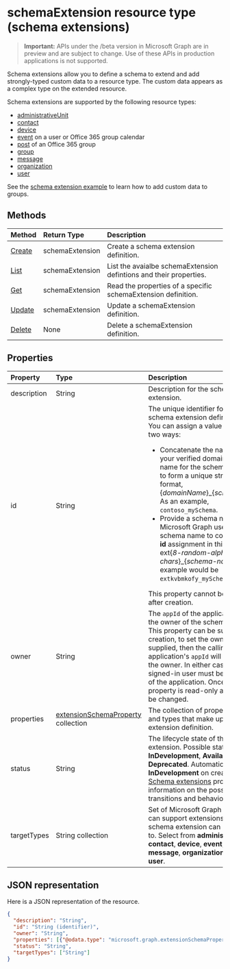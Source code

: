 # schemaExtension resource type (schema extensions)

> **Important:** APIs under the /beta version in Microsoft Graph are in preview and are subject to change. Use of these APIs in production applications is not supported.

Schema extensions allow you to define a schema to extend and add strongly-typed custom data to a resource type. The custom data appears as a complex type on the extended resource. 

Schema extensions are supported by the following resource types:

 - [administrativeUnit](administrativeunit.md)
 - [contact](contact.md)
 - [device](device.md)
 - [event](event.md) on a user or Office 365 group calendar
 - [post](post.md) of an Office 365 group
 - [group](group.md)
 - [message](message.md) 
 - [organization](organization.md)
 - [user](user.md)

See the [schema extension example](/graph/extensibility_schema_groups) to learn how to add custom data to groups.

## Methods

| Method		   | Return Type	|Description|
|:---------------|:--------|:----------|
|[Create](../api/schemaextension_post_schemaextensions.md) | schemaExtension |Create a schema extension definition.|
|[List](../api/schemaextension_list.md) | schemaExtension |List the avaialbe schemaExtension defintions and their properties.|
|[Get](../api/schemaextension_get.md) | schemaExtension |Read the properties of a specific schemaExtension definition.|
|[Update](../api/schemaextension_update.md) | schemaExtension	|Update a schemaExtension definition. |
|[Delete](../api/schemaextension_delete.md) | None |Delete a schemaExtension definition. |

## Properties
| Property	   | Type	|Description|
|:---------------|:--------|:----------|
|description|String|Description for the schema extension.|
|id|String|The unique identifier for the schema extension definition. <br>You can assign a value in one of two ways: <ul><li>Concatenate the name of one of your verified domains with a name for the schema extension to form a unique string in this format, \{_&#65279;domainName_\}\_\{_&#65279;schemaName_\}. As an example, `contoso_mySchema`. </li><li>Provide a schema name, and let Microsoft Graph use that schema name to complete the **id** assignment in this format: ext\{_&#65279;8-random-alphanumeric-chars_\}\_\{_&#65279;schema-name_\}. An example would be `extkvbmkofy_mySchema`.</li></ul>This property cannot be changed after creation. |
|owner|String|The `appId` of the application that is the owner of the schema extension. This property can be supplied on creation, to set the owner.  If not supplied, then the calling application's `appId` will be set as the owner. In either case, the signed-in user must be the owner of the application. Once set, this property is read-only and cannot be changed.|
|properties|[extensionSchemaProperty](extensionschemaproperty.md) collection|The collection of property names and types that make up the schema extension definition.|
|status|String|The lifecycle state of the schema extension. Possible states are **InDevelopment**, **Available**, and **Deprecated**. Automatically set to **InDevelopment** on creation. [Schema extensions](../../../concepts/extensibility_overview.md#schema-extensions) provides more information on the possible state transitions and behaviors.|
|targetTypes|String collection|Set of Microsoft Graph types (that can support extensions) that the schema extension can be applied to. Select from **administrativeUnit**, **contact**, **device**, **event**, **group**, **message**, **organization**, **post**, or **user**.|

## JSON representation

Here is a JSON representation of the resource.

<!-- {
  "blockType": "resource",
  "optionalProperties": [

  ],
  "@odata.type": "microsoft.graph.schemaExtension"
}-->

```json
{
  "description": "String",
  "id": "String (identifier)",
  "owner": "String",
  "properties": [{"@odata.type": "microsoft.graph.extensionSchemaProperty"}],
  "status": "String",
  "targetTypes": ["String"]
}

```

<!-- uuid: 8fcb5dbc-d5aa-4681-8e31-b001d5168d79
2015-10-25 14:57:30 UTC -->
<!-- {
  "type": "#page.annotation",
  "description": "schemaExtension resource",
  "keywords": "",
  "section": "documentation",
  "tocPath": ""
}-->